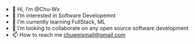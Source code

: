 - 👋 Hi, I’m @Chu-Wx
- 👀 I’m interested in Software Developemnt
- 🌱 I’m currently learning FullStack, ML
- 💞️ I’m looking to collaborate on any open source software development
- 📫 How to reach me chuweismail@gmail.com

<!---
Chu-Wx/Chu-Wx is a ✨ special ✨ repository because its `README.md` (this file) appears on your GitHub profile.
You can click the Preview link to take a look at your changes.
--->

